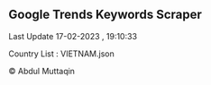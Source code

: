 

## Google Trends Keywords Scraper 
 
Last Update 17-02-2023 , 19:10:33

Country List :
VIETNAM.json



© Abdul Muttaqin 
